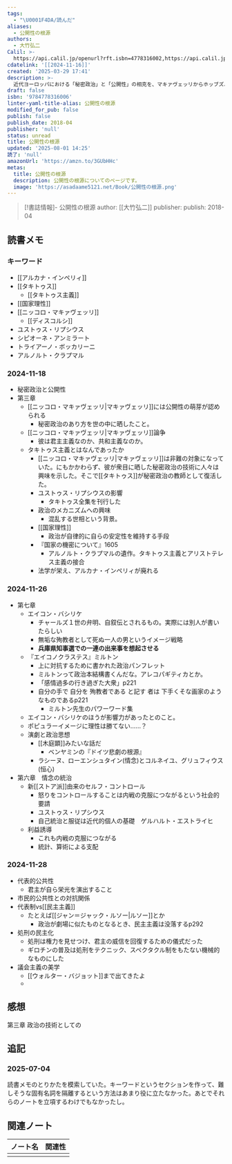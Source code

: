 ```yaml
---
tags:
  - "\U0001F4DA/読んだ"
aliases:
  - 公開性の根源
authors:
  - 大竹弘二
Calil: >-
  https://api.calil.jp/openurl?rft.isbn=4778316002,https://api.calil.jp/openurl?rft.isbn=9784778316006
cdatelink: '[[2024-11-16]]'
created: '2025-03-29 17:41'
description: >-
  近代ヨーロッパにおける「秘密政治」と「公開性」の相克を、マキァヴェッリからホッブズ、ミルトンに至る思想家たちの言説から読み解く。国家理性の誕生と、それが現代の政治に与えた影響を考察する。
draft: false
isbn: '9784778316006'
linter-yaml-title-alias: 公開性の根源
modified_for_pub: false
publish: false
publish_date: 2018-04
publisher: 'null'
status: unread
title: 公開性の根源
updated: '2025-08-01 14:25'
読了: 'null'
amazonUrl: 'https://amzn.to/3GUbHHc'
metas:
  title: 公開性の根源
  description: 公開性の根源についてのページです。
  image: 'https://asadaame5121.net/Book/公開性の根源.png'
---
```

> [!書誌情報]-
>  公開性の根源
>  author: [[大竹弘二]]
>  publisher: 
>  publish: 2018-04 
　
## 読書メモ
### キーワード
- [[アルカナ・インペリィ]]
- [[タキトゥス]]
	- [[タキトゥス主義]]
- [[国家理性]]
- [[ニッコロ・マキァヴェッリ]]
	- [[ディスコルシ]]
- ユストゥス・リプシウス
- シピオーネ・アンミラート
- トライアーノ・ボッカリーニ
- アルノルト・クラプマル

### 2024-11-18
- 秘密政治と公開性
- 第三章
	- [[ニッコロ・マキァヴェッリ|マキァヴェッリ]]には公開性の萌芽が認められる
		- 秘密政治のあり方を世の中に晒したこと。
	- [[ニッコロ・マキァヴェッリ|マキァヴェッリ]]論争
		- 彼は君主主義なのか、共和主義なのか。
	- タキトゥス主義とはなんであったか
		- [[ニッコロ・マキァヴェッリ|マキァヴェッリ]]は非難の対象になっていた。にもかかわらず、彼が衆目に晒した秘密政治の技術に人々は興味を示した。そこで[[タキトゥス]]が秘密政治の教師として復活した。
		- ユストゥス・リプシウスの影響
			- タキトゥス全集を刊行した
		- 政治のメカニズムへの興味
			- 混乱する世相という背景。
		- [[国家理性]]
			- 政治が自律的に自らの安定性を維持する手段
		- 『国家の機密について』1605
			- アルノルト・クラプマルの遺作。タキトゥス主義とアリストテレス主義の接合
		- 法学が栄え、アルカナ・インペリィが廃れる
### 2024-11-26
- 第七章
	- エイコン・バシリケ
		- チャールズ１世の弁明、自叙伝とされるもの。実際には別人が書いたらしい
		- 無垢な殉教者として死ぬ一人の男というイメージ戦略
		- **兵庫県知事選での一連の出来事を想起させる**
	- 『エイコノクラステス』ミルトン
		- 上に対抗するために書かれた政治パンフレット
		- ミルトンって政治本結構書くんだな。アレコパギティカとか。
		- 「感情過多の行き過ぎた大衆」p221
		- 自分の手で 自分を 殉教者である と記す 者は 下手くそな画家のようなものであるp221
			- ミルトン先生のパワーワード集
	- エイコン・バシリケのほうが影響力があったとのこと。
	- ポピュラーイメージに理性は勝てない……？
	- 演劇と政治思想
		- [[木庭顕]]みたいな話だ
			- ベンヤミンの『ドイツ悲劇の根源』
		- ラシーヌ、ローエンシュタイン(情念)とコルネイユ、グリュフィウス(恒心)
- 第六章　情念の統治
	- 新[[ストア派]]由来のセルフ・コントロール
		- 怒りをコントロールすることは内戦の克服につながるという社会的要請
		- ユストゥス・リプシウス
		- 自己統治と服従は近代的個人の基礎　ゲルハルト・エストライヒ
	- 利益誘導
		- これも内戦の克服につながる
		- 統計、算術による支配
### 2024-11-28
- 代表的公共性
	- 君主が自ら栄光を演出すること
- 市民的公共性との対抗関係
- 代表制vs[[民主主義]]
	- たとえば[[ジャン＝ジャック・ルソー|ルソー]]とか
		- 政治が劇場に似たものとなるとき、民主主義は没落するp292
- 処刑の民主化
	- 処刑は権力を見せつけ、君主の威信を回復するための儀式だった
	- ギロチンの普及は処刑をテクニック、スペクタクル制をもたない機械的なものにした
- 議会主義の美学
	- [[ウォルター・バジョット]]まで出てきたよ
	- 
## 感想
第三章
政治の技術としての

## 追記
### 2025-07-04
読書メモのとりかたを模索していた。キーワードというセクションを作って、難しそうな固有名詞を隔離するという方法はあまり役に立たなかった。あとでそれらのノートを立項するわけでもなかったし。
## 関連ノート
| ノート名 | 関連性 |
| ---- | --- |
|      |     |
